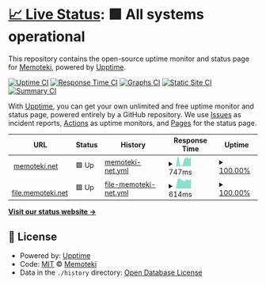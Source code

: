 # [📈 Live Status](https://stats.memoteki.net): <!--live status--> **🟩 All systems operational**

This repository contains the open-source uptime monitor and status page for [Memoteki](https://memoteki.net), powered by [Upptime](https://github.com/upptime/upptime).

[![Uptime CI](https://github.com/koj-co/upptime/workflows/Uptime%20CI/badge.svg)](https://github.com/koj-co/upptime/actions?query=workflow%3A%22Uptime+CI%22)
[![Response Time CI](https://github.com/koj-co/upptime/workflows/Response%20Time%20CI/badge.svg)](https://github.com/koj-co/upptime/actions?query=workflow%3A%22Response+Time+CI%22)
[![Graphs CI](https://github.com/koj-co/upptime/workflows/Graphs%20CI/badge.svg)](https://github.com/koj-co/upptime/actions?query=workflow%3A%22Graphs+CI%22)
[![Static Site CI](https://github.com/koj-co/upptime/workflows/Static%20Site%20CI/badge.svg)](https://github.com/koj-co/upptime/actions?query=workflow%3A%22Static+Site+CI%22)
[![Summary CI](https://github.com/koj-co/upptime/workflows/Summary%20CI/badge.svg)](https://github.com/koj-co/upptime/actions?query=workflow%3A%22Summary+CI%22)

With [Upptime](https://upptime.js.org), you can get your own unlimited and free uptime monitor and status page, powered entirely by a GitHub repository. We use [Issues](https://github.com/memoteki/stats/issues) as incident reports, [Actions](https://github.com/memoteki/stats/actions) as uptime monitors, and [Pages](https://stats.memoteki.net) for the status page.

<!--start: status pages-->
<!-- This summary is generated by Upptime (https://github.com/upptime/upptime) -->
<!-- Do not edit this manually, your changes will be overwritten -->
<!-- prettier-ignore -->
| URL | Status | History | Response Time | Uptime |
| --- | ------ | ------- | ------------- | ------ |
| <img alt="" src="https://icons.duckduckgo.com/ip3/memoteki.net.ico" height="13"> [memoteki.net](https://memoteki.net) | 🟩 Up | [memoteki-net.yml](https://github.com/memoteki/stats/commits/HEAD/history/memoteki-net.yml) | <details><summary><img alt="Response time graph" src="./graphs/memoteki-net/response-time-week.png" height="20"> 747ms</summary><br><a href="https://stats.memoteki.net/history/memoteki-net"><img alt="Response time 642" src="https://img.shields.io/endpoint?url=https%3A%2F%2Fraw.githubusercontent.com%2Fmemoteki%2Fstats%2FHEAD%2Fapi%2Fmemoteki-net%2Fresponse-time.json"></a><br><a href="https://stats.memoteki.net/history/memoteki-net"><img alt="24-hour response time 1037" src="https://img.shields.io/endpoint?url=https%3A%2F%2Fraw.githubusercontent.com%2Fmemoteki%2Fstats%2FHEAD%2Fapi%2Fmemoteki-net%2Fresponse-time-day.json"></a><br><a href="https://stats.memoteki.net/history/memoteki-net"><img alt="7-day response time 747" src="https://img.shields.io/endpoint?url=https%3A%2F%2Fraw.githubusercontent.com%2Fmemoteki%2Fstats%2FHEAD%2Fapi%2Fmemoteki-net%2Fresponse-time-week.json"></a><br><a href="https://stats.memoteki.net/history/memoteki-net"><img alt="30-day response time 749" src="https://img.shields.io/endpoint?url=https%3A%2F%2Fraw.githubusercontent.com%2Fmemoteki%2Fstats%2FHEAD%2Fapi%2Fmemoteki-net%2Fresponse-time-month.json"></a><br><a href="https://stats.memoteki.net/history/memoteki-net"><img alt="1-year response time 658" src="https://img.shields.io/endpoint?url=https%3A%2F%2Fraw.githubusercontent.com%2Fmemoteki%2Fstats%2FHEAD%2Fapi%2Fmemoteki-net%2Fresponse-time-year.json"></a></details> | <details><summary><a href="https://stats.memoteki.net/history/memoteki-net">100.00%</a></summary><a href="https://stats.memoteki.net/history/memoteki-net"><img alt="All-time uptime 99.95%" src="https://img.shields.io/endpoint?url=https%3A%2F%2Fraw.githubusercontent.com%2Fmemoteki%2Fstats%2FHEAD%2Fapi%2Fmemoteki-net%2Fuptime.json"></a><br><a href="https://stats.memoteki.net/history/memoteki-net"><img alt="24-hour uptime 100.00%" src="https://img.shields.io/endpoint?url=https%3A%2F%2Fraw.githubusercontent.com%2Fmemoteki%2Fstats%2FHEAD%2Fapi%2Fmemoteki-net%2Fuptime-day.json"></a><br><a href="https://stats.memoteki.net/history/memoteki-net"><img alt="7-day uptime 100.00%" src="https://img.shields.io/endpoint?url=https%3A%2F%2Fraw.githubusercontent.com%2Fmemoteki%2Fstats%2FHEAD%2Fapi%2Fmemoteki-net%2Fuptime-week.json"></a><br><a href="https://stats.memoteki.net/history/memoteki-net"><img alt="30-day uptime 100.00%" src="https://img.shields.io/endpoint?url=https%3A%2F%2Fraw.githubusercontent.com%2Fmemoteki%2Fstats%2FHEAD%2Fapi%2Fmemoteki-net%2Fuptime-month.json"></a><br><a href="https://stats.memoteki.net/history/memoteki-net"><img alt="1-year uptime 99.90%" src="https://img.shields.io/endpoint?url=https%3A%2F%2Fraw.githubusercontent.com%2Fmemoteki%2Fstats%2FHEAD%2Fapi%2Fmemoteki-net%2Fuptime-year.json"></a></details>
| <img alt="" src="https://icons.duckduckgo.com/ip3/file.memoteki.net.ico" height="13"> [file.memoteki.net](https://file.memoteki.net) | 🟩 Up | [file-memoteki-net.yml](https://github.com/memoteki/stats/commits/HEAD/history/file-memoteki-net.yml) | <details><summary><img alt="Response time graph" src="./graphs/file-memoteki-net/response-time-week.png" height="20"> 614ms</summary><br><a href="https://stats.memoteki.net/history/file-memoteki-net"><img alt="Response time 597" src="https://img.shields.io/endpoint?url=https%3A%2F%2Fraw.githubusercontent.com%2Fmemoteki%2Fstats%2FHEAD%2Fapi%2Ffile-memoteki-net%2Fresponse-time.json"></a><br><a href="https://stats.memoteki.net/history/file-memoteki-net"><img alt="24-hour response time 673" src="https://img.shields.io/endpoint?url=https%3A%2F%2Fraw.githubusercontent.com%2Fmemoteki%2Fstats%2FHEAD%2Fapi%2Ffile-memoteki-net%2Fresponse-time-day.json"></a><br><a href="https://stats.memoteki.net/history/file-memoteki-net"><img alt="7-day response time 614" src="https://img.shields.io/endpoint?url=https%3A%2F%2Fraw.githubusercontent.com%2Fmemoteki%2Fstats%2FHEAD%2Fapi%2Ffile-memoteki-net%2Fresponse-time-week.json"></a><br><a href="https://stats.memoteki.net/history/file-memoteki-net"><img alt="30-day response time 617" src="https://img.shields.io/endpoint?url=https%3A%2F%2Fraw.githubusercontent.com%2Fmemoteki%2Fstats%2FHEAD%2Fapi%2Ffile-memoteki-net%2Fresponse-time-month.json"></a><br><a href="https://stats.memoteki.net/history/file-memoteki-net"><img alt="1-year response time 600" src="https://img.shields.io/endpoint?url=https%3A%2F%2Fraw.githubusercontent.com%2Fmemoteki%2Fstats%2FHEAD%2Fapi%2Ffile-memoteki-net%2Fresponse-time-year.json"></a></details> | <details><summary><a href="https://stats.memoteki.net/history/file-memoteki-net">100.00%</a></summary><a href="https://stats.memoteki.net/history/file-memoteki-net"><img alt="All-time uptime 99.99%" src="https://img.shields.io/endpoint?url=https%3A%2F%2Fraw.githubusercontent.com%2Fmemoteki%2Fstats%2FHEAD%2Fapi%2Ffile-memoteki-net%2Fuptime.json"></a><br><a href="https://stats.memoteki.net/history/file-memoteki-net"><img alt="24-hour uptime 100.00%" src="https://img.shields.io/endpoint?url=https%3A%2F%2Fraw.githubusercontent.com%2Fmemoteki%2Fstats%2FHEAD%2Fapi%2Ffile-memoteki-net%2Fuptime-day.json"></a><br><a href="https://stats.memoteki.net/history/file-memoteki-net"><img alt="7-day uptime 100.00%" src="https://img.shields.io/endpoint?url=https%3A%2F%2Fraw.githubusercontent.com%2Fmemoteki%2Fstats%2FHEAD%2Fapi%2Ffile-memoteki-net%2Fuptime-week.json"></a><br><a href="https://stats.memoteki.net/history/file-memoteki-net"><img alt="30-day uptime 99.95%" src="https://img.shields.io/endpoint?url=https%3A%2F%2Fraw.githubusercontent.com%2Fmemoteki%2Fstats%2FHEAD%2Fapi%2Ffile-memoteki-net%2Fuptime-month.json"></a><br><a href="https://stats.memoteki.net/history/file-memoteki-net"><img alt="1-year uptime 99.99%" src="https://img.shields.io/endpoint?url=https%3A%2F%2Fraw.githubusercontent.com%2Fmemoteki%2Fstats%2FHEAD%2Fapi%2Ffile-memoteki-net%2Fuptime-year.json"></a></details>

<!--end: status pages-->

[**Visit our status website →**](https://stats.memoteki.net)

## 📄 License

- Powered by: [Upptime](https://github.com/upptime/upptime)
- Code: [MIT](./LICENSE) © [Memoteki](https://memoteki.net)
- Data in the `./history` directory: [Open Database License](https://opendatacommons.org/licenses/odbl/1-0/)
